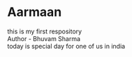 # Aarmaan
this is my first respository <br>
Author - Bhuvam Sharma <br>
today is special day for one of us in india <br>

